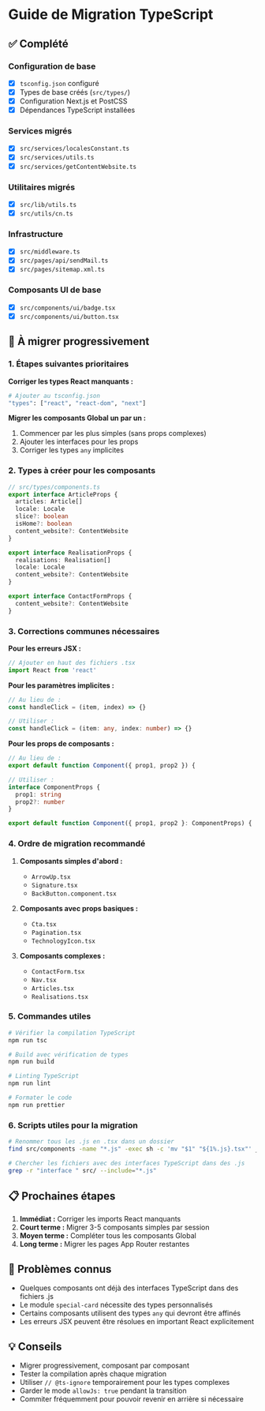 # Guide de Migration TypeScript

## ✅ Complété

### Configuration de base
- [x] `tsconfig.json` configuré
- [x] Types de base créés (`src/types/`)
- [x] Configuration Next.js et PostCSS
- [x] Dépendances TypeScript installées

### Services migrés
- [x] `src/services/localesConstant.ts`
- [x] `src/services/utils.ts` 
- [x] `src/services/getContentWebsite.ts`

### Utilitaires migrés
- [x] `src/lib/utils.ts`
- [x] `src/utils/cn.ts`

### Infrastructure
- [x] `src/middleware.ts`
- [x] `src/pages/api/sendMail.ts`
- [x] `src/pages/sitemap.xml.ts`

### Composants UI de base
- [x] `src/components/ui/badge.tsx`
- [x] `src/components/ui/button.tsx`

## 🔄 À migrer progressivement

### 1. Étapes suivantes prioritaires

**Corriger les types React manquants :**
```bash
# Ajouter au tsconfig.json
"types": ["react", "react-dom", "next"]
```

**Migrer les composants Global un par un :**
1. Commencer par les plus simples (sans props complexes)
2. Ajouter les interfaces pour les props
3. Corriger les types `any` implicites

### 2. Types à créer pour les composants

```typescript
// src/types/components.ts
export interface ArticleProps {
  articles: Article[]
  locale: Locale
  slice?: boolean
  isHome?: boolean
  content_website?: ContentWebsite
}

export interface RealisationProps {
  realisations: Realisation[]
  locale: Locale
  content_website?: ContentWebsite
}

export interface ContactFormProps {
  content_website?: ContentWebsite
}
```

### 3. Corrections communes nécessaires

**Pour les erreurs JSX :**
```typescript
// Ajouter en haut des fichiers .tsx
import React from 'react'
```

**Pour les paramètres implicites :**
```typescript
// Au lieu de :
const handleClick = (item, index) => {}

// Utiliser :
const handleClick = (item: any, index: number) => {}
```

**Pour les props de composants :**
```typescript
// Au lieu de :
export default function Component({ prop1, prop2 }) {

// Utiliser :
interface ComponentProps {
  prop1: string
  prop2?: number
}

export default function Component({ prop1, prop2 }: ComponentProps) {
```

### 4. Ordre de migration recommandé

1. **Composants simples d'abord :**
   - `ArrowUp.tsx`
   - `Signature.tsx`
   - `BackButton.component.tsx`

2. **Composants avec props basiques :**
   - `Cta.tsx`
   - `Pagination.tsx`
   - `TechnologyIcon.tsx`

3. **Composants complexes :**
   - `ContactForm.tsx`
   - `Nav.tsx`
   - `Articles.tsx`
   - `Realisations.tsx`

### 5. Commandes utiles

```bash
# Vérifier la compilation TypeScript
npm run tsc

# Build avec vérification de types
npm run build

# Linting TypeScript
npm run lint

# Formater le code
npm run prettier
```

### 6. Scripts utiles pour la migration

```bash
# Renommer tous les .js en .tsx dans un dossier
find src/components -name "*.js" -exec sh -c 'mv "$1" "${1%.js}.tsx"' _ {} \;

# Chercher les fichiers avec des interfaces TypeScript dans des .js
grep -r "interface " src/ --include="*.js"
```

## 📋 Prochaines étapes

1. **Immédiat :** Corriger les imports React manquants
2. **Court terme :** Migrer 3-5 composants simples par session
3. **Moyen terme :** Compléter tous les composants Global
4. **Long terme :** Migrer les pages App Router restantes

## 🐛 Problèmes connus

- Quelques composants ont déjà des interfaces TypeScript dans des fichiers .js
- Le module `special-card` nécessite des types personnalisés
- Certains composants utilisent des types `any` qui devront être affinés
- Les erreurs JSX peuvent être résolues en important React explicitement

## 💡 Conseils

- Migrer progressivement, composant par composant
- Tester la compilation après chaque migration
- Utiliser `// @ts-ignore` temporairement pour les types complexes
- Garder le mode `allowJs: true` pendant la transition
- Commiter fréquemment pour pouvoir revenir en arrière si nécessaire
